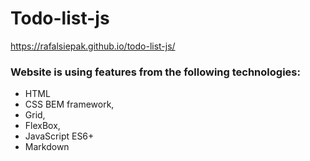 # Todo-list-js

https://rafalsiepak.github.io/todo-list-js/

### Website is using features from the following technologies:

- HTML
- CSS BEM framework, 
- Grid,
- FlexBox,
- JavaScript ES6+ 
- Markdown
